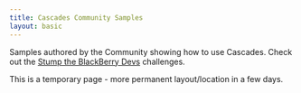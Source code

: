 ```yaml
---
title: Cascades Community Samples
layout: basic
---
```


Samples authored by the Community showing how to use Cascades.  Check out the [Stump the BlackBerry Devs](stumpthedevs) challenges.

This is a temporary page - more permanent layout/location in a few days.